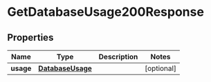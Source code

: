 

# GetDatabaseUsage200Response


## Properties

| Name | Type | Description | Notes |
|------------ | ------------- | ------------- | -------------|
|**usage** | [**DatabaseUsage**](DatabaseUsage.md) |  |  [optional] |



